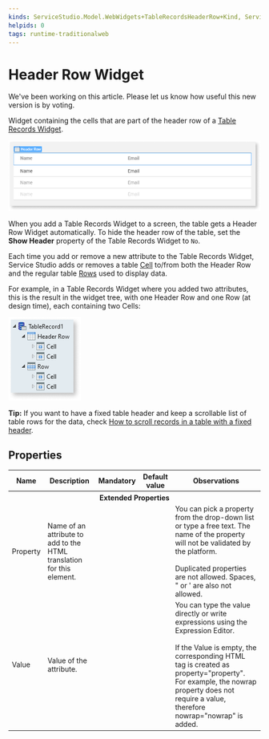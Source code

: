 ```yaml
---
kinds: ServiceStudio.Model.WebWidgets+TableRecordsHeaderRow+Kind, ServiceStudio.Model.WebWidgets+ReferenceTableRecordsHeaderRow+Kind
helpids: 0
tags: runtime-traditionalweb
---
```


# Header Row Widget


<div class="info" markdown="1">

We've been working on this article. Please let us know how useful this new version is by voting.

</div>

Widget containing the cells that are part of the header row of a [Table Records Widget](<Class.Table Records Widget.final.md>).

![Header Row widget selected in Service Studio](images/header-row-example-ss.png)

When you add a Table Records Widget to a screen, the table gets a Header Row Widget automatically. To hide the header row of the table, set the **Show Header** property of the Table Records Widget to `No`.

Each time you add or remove a new attribute to the Table Records Widget, Service Studio adds or removes a table [Cell](<Class.Cell Widget.final.md>) to/from both the Header Row and the regular table [Rows](<Class.Row Widget.final.md>) used to display data.

For example, in a Table Records Widget where you added two attributes, this is the result in the widget tree, with one Header Row and one Row (at design time), each containing two Cells:

![Widget Tree view of a Table Records Widget](images/header-row-widget-tree-ss.png)

<div class="info" markdown="1">

**Tip:** If you want to have a fixed table header and keep a scrollable list of table rows for the data, check [How to scroll records in a table with a fixed header](https://success.outsystems.com/Documentation/How-to_Guides/Front-End/How_to_scroll_records_in_a_table_with_a_fixed_header).

</div>

## Properties

<table markdown="1">
<thead>
<tr>
<th>Name</th>
<th>Description</th>
<th>Mandatory</th>
<th>Default value</th>
<th>Observations</th>
</tr>
</thead>
<tbody>
<tr >
<th colspan="5">Extended Properties</th>
</tr>
<tr>
<td title="Property">Property</td>
<td>Name of an attribute to add to the HTML translation for this element.</td>
<td></td>
<td></td>
<td>You can pick a property from the drop-down list or type a free text. The name of the property will not be validated by the platform.<br/><br/>Duplicated properties are not allowed. Spaces, " or ' are also not allowed.</td>
</tr>
<tr>
<td title="Value">Value</td>
<td>Value of the attribute.</td>
<td></td>
<td></td>
<td>You can type the value directly or write expressions using the Expression Editor.<br/><br/>If the Value is empty, the corresponding HTML tag is created as property="property". For example, the nowrap property does not require a value, therefore nowrap="nowrap" is added.</td>
</tr>
</tbody>
</table>

